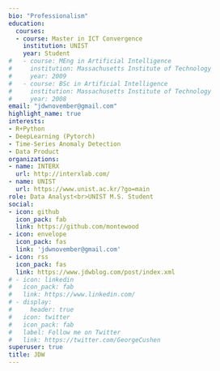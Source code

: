 ```yaml
---
bio: "Professionalism"
education:
  courses:
  - course: Master in ICT Convergence
    institution: UNIST
    year: Student
#   - course: MEng in Artificial Intelligence
#     institution: Massachusetts Institute of Technology
#     year: 2009
#   - course: BSc in Artificial Intelligence
#     institution: Massachusetts Institute of Technology
#     year: 2008
email: "jdwnovember@gmail.com"
highlight_name: true
interests:
- R+Python
- DeepLearning (Pytorch)
- Time-Series Anomaly Detection
- Data Product
organizations:
- name: INTERX
  url: http://interxlab.com/
- name: UNIST
  url: https://www.unist.ac.kr/?go=main
role: Data Analyst<br>UNIST M.S. Student
social:
- icon: github
  icon_pack: fab
  link: https://github.com/montewood
- icon: envelope
  icon_pack: fas
  link: 'jdwnovember@gmail.com'
- icon: rss
  icon_pack: fas
  link: https://www.jdwblog.com/post/index.xml
# - icon: linkedin
#   icon_pack: fab
#   link: https://www.linkedin.com/
# - display:
#     header: true
#   icon: twitter
#   icon_pack: fab
#   label: Follow me on Twitter
#   link: https://twitter.com/GeorgeCushen
superuser: true
title: JDW
---
```


